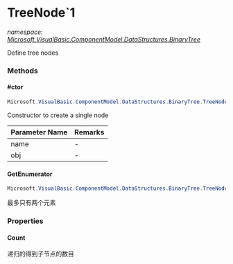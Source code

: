﻿# TreeNode`1
_namespace: [Microsoft.VisualBasic.ComponentModel.DataStructures.BinaryTree](./index.md)_

Define tree nodes



### Methods

#### #ctor
```csharp
Microsoft.VisualBasic.ComponentModel.DataStructures.BinaryTree.TreeNode`1.#ctor(System.String,`0)
```
Constructor to create a single node

|Parameter Name|Remarks|
|--------------|-------|
|name|-|
|obj|-|


#### GetEnumerator
```csharp
Microsoft.VisualBasic.ComponentModel.DataStructures.BinaryTree.TreeNode`1.GetEnumerator
```
最多只有两个元素


### Properties

#### Count
递归的得到子节点的数目
